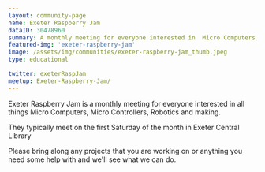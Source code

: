 ```yaml
---
layout: community-page
name: Exeter Raspberry Jam
dataID: 30478960
summary: A monthly meeting for everyone interested in  Micro Computers, Micro Controllers, Robotics and making.
featured-img: 'exeter-raspberry-jam'
image: /assets/img/communities/exeter-raspberry-jam_thumb.jpeg
type: educational

twitter: exeterRaspJam
meetup: Exeter-Raspberry-Jam/
---
```

Exeter Raspberry Jam is a monthly meeting for everyone interested in all things Micro Computers, Micro Controllers, Robotics and making.

They typically meet on the first Saturday of the month in Exeter Central Library

Please bring along any projects that you are working on or anything you need some help with and we'll see what we can do.
